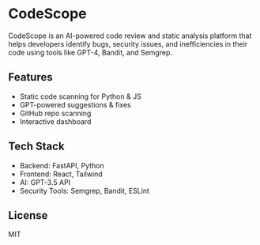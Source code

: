 # CodeScope 

CodeScope is an AI-powered code review and static analysis platform that helps developers identify bugs, security issues, and inefficiencies in their code using tools like GPT-4, Bandit, and Semgrep.

## Features
- Static code scanning for Python & JS
- GPT-powered suggestions & fixes
- GitHub repo scanning
- Interactive dashboard

## Tech Stack
- Backend: FastAPI, Python
- Frontend: React, Tailwind
- AI: GPT-3.5 API
- Security Tools: Semgrep, Bandit, ESLint


## License
MIT
